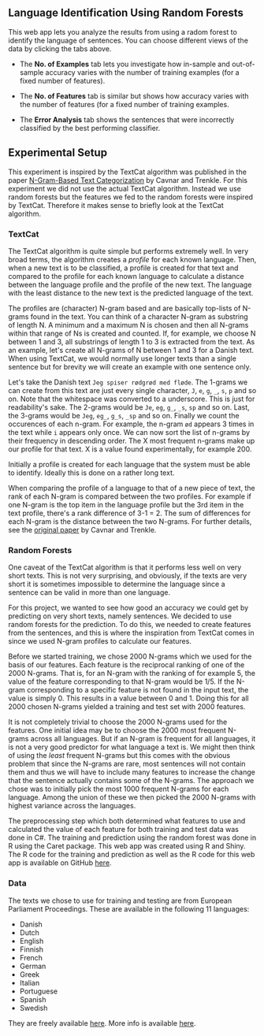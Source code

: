## Language Identification Using Random Forests ##

This web app lets you analyze the results from using a radom forest to identify the language of sentences. You can choose different views of the data by clicking the tabs above.

* The **No. of Examples** tab lets you investigate how in-sample and out-of-sample accuracy varies with the number of training examples (for a fixed number of features).

* The **No. of Features** tab is similar but shows how accuracy varies with the number of features (for a fixed number of training examples.

* The **Error Analysis** tab shows the sentences that were incorrectly classified by the best performing classifier.

## Experimental Setup ##

This experiment is inspired by the TextCat algorithm was published in the paper [N-Gram-Based Text Categorization](http://odur.let.rug.nl/vannoord/TextCat/textcat.pdf) by Cavnar and Trenkle. For this experiment we did not use the actual TextCat algorithm. Instead we use random forests but the features we fed to the random forests were inspired by TextCat. Therefore it makes sense to briefly look at the TextCat algorithm.

### TextCat ###
The TextCat algorithm is quite simple but performs extremely well. In very broad terms, the algorithm creates a *profile* for each known language. Then, when a new text is to be classified, a profile is created for that text and compared to the profile for each known language to calculate a distance between the language profile and the profile of the new text. The language with the least distance to the new text is the predicted language of the text.

The profiles are (character) N-gram based and are basically top-lists of N-grams found in the text. You can think of a character N-gram as substring of length N. A minimum and a maximum N is chosen and then all N-grams within that range of Ns is created and counted. If, for example, we choose N between 1 and 3, all substrings of length 1 to 3 is extracted from the text. As an example, let's create all N-grams of N between 1 and 3 for a Danish text. When using TextCat, we would normally use longer texts than a single sentence but for brevity we will create an example with one sentence only.

Let's take the Danish text `Jeg spiser rødgrød med fløde`. The 1-grams we can create from this text are just every single character, `J`, `e`, `g`, `_`, `s`, `p` and so on. Note that the whitespace was converted to a underscore. This is just for readability's sake. The 2-grams would be `Je`, `eg`, `g_`, `_s`, `sp` and so on. Last, the 3-grams would be `Jeg`, `eg_`, `g_s`, `_sp` and so on. Finally we count the occurences of each n-gram. For example, the n-gram `ød` appears 3 times in the text while `i` appears only once. We can now sort the list of n-grams by their frequency in descending order. The X most frequent n-grams make up our profile for that text. X is a value found experimentally, for example 200.

Initially a profile is created for each language that the system must be able to identify. Ideally this is done on a rather long text.

When comparing the profile of a language to that of a new piece of text, the rank of each N-gram is compared between the two profiles. For example if one N-gram is the top item in the language profile but the 3rd item in the text profile, there's a rank difference of 3-1 = 2. The sum of differences for each N-gram is the distance between the two N-grams. For further details, see the [original paper](http://odur.let.rug.nl/vannoord/TextCat/textcat.pdf) by Cavnar and Trenkle.

### Random Forests ###
One caveat of the TextCat algorithm is that it performs less well on very short texts. This is not very surprising, and obviously, if the texts are very short it is sometimes impossible to determine the language since a sentence can be valid in more than one language. 

For this project, we wanted to see how good an accuracy we could get by predicting on very short texts, namely sentences. We decided to use random forests for the prediction. To do this, we needed to create features from the sentences, and this is where the inspiration from TextCat comes in since we used N-gram profiles to calculate our features.

Before we started training, we chose 2000 N-grams which we used for the basis of our features. Each feature is the reciprocal ranking of one of the 2000 N-grams. That is, for an N-gram with the ranking of for example 5, the value of the feature corresponding to that N-gram would be 1/5. If the N-gram corresponding to a specific feature is not found in the input text, the value is simply 0. This results in a value between 0 and 1. Doing this for all 2000 chosen N-grams yielded a training and test set with 2000 features.

It is not completely trivial to choose the 2000 N-grams used for the features. One initial idea may be to choose the 2000 most frequent N-grams across all languages. But if an N-gram is frequent for all languages, it is not a very good predictor for what language a text is. We might then think of using the *least* frequent N-grams but this comes with the obvious problem that since the N-grams are rare, most sentences will not contain them and thus we will have to include many features to increase the change that the sentence actually contains some of the N-grams. The approach we chose was to initially pick the most 1000 frequent N-grams for each language. Among the union of these we then picked the 2000 N-grams with highest variance across the languages.

The preprocessing step which both determined what features to use and calculated the value of each feature for both training and test data was done in C#. The training and prediction using the random forest was done in R using the Caret package. This web app was created using R and Shiny. The R code for the training and prediction as well as the R code for this web app is available on GitHub [here](https://github.com/sorenlind/DataProductsLanguageIdentification).

### Data ###
The texts we chose to use for training and testing are from European Parliament Proceedings. These are available in the following 11 languages:

* Danish
* Dutch
* English
* Finnish
* French
* German
* Greek
* Italian
* Portuguese
* Spanish
* Swedish

They are freely available [here](http://nltk.ldc.upenn.edu/packages/corpora/). More info is available [here](http://www.statmt.org/europarl/).


